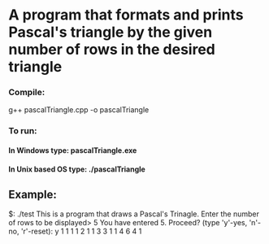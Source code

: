 # A program that formats and prints Pascal's triangle by the given number of rows in the desired triangle

### Compile:
  g++ pascalTriangle.cpp -o pascalTriangle

### To run:
#### In Windows type: pascalTriangle.exe
#### In Unix based OS type: ./pascalTriangle

## Example:
$: ./test
This is a program that draws a Pascal's Trinagle.
Enter the number of rows to be displayed> 5
You have entered 5. Proceed? (type 'y'-yes, 'n'-no, 'r'-reset): y
        1
      1   1
    1   2   1
  1   3   3   1
1   4   6   4   1

